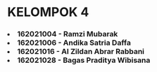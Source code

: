 # KELOMPOK 4
  <h3><li>162021004 - Ramzi Mubarak</li>
<li>162021006 - Andika Satria Daffa</li>
<li>162021016 - Al Zildan Abrar Rabbani</li>
<li>162021028 - Bagas Praditya Wibisana</li></h3></li>
